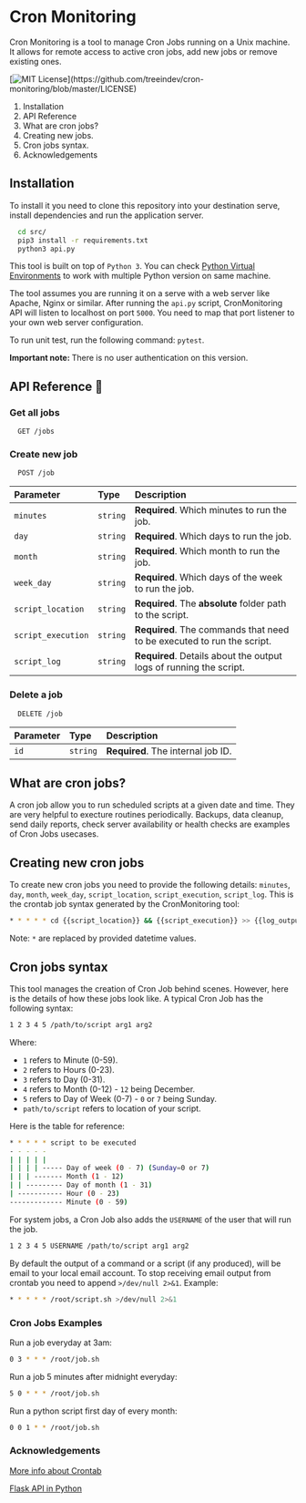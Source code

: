 # Cron Monitoring

Cron Monitoring is a tool to manage Cron Jobs running on a Unix machine. It allows for remote access to active cron jobs, add new jobs or remove existing ones.

[![MIT License](https://img.shields.io/apm/l/atomic-design-ui.svg?)](https://github.com/treeindev/cron-monitoring/blob/master/LICENSE)

1. Installation
2. API Reference
3. What are cron jobs?
4. Creating new jobs.
5. Cron jobs syntax.
6. Acknowledgements

## Installation

To install it you need to clone this repository into your destination serve, install dependencies and run the application server.

```bash
  cd src/
  pip3 install -r requirements.txt
  python3 api.py
```
This tool is built on top of `Python 3`. You can check [Python Virtual Environments](http://treeindev.net/article/python-create-virtual-environments) to work with multiple Python version on same machine.

The tool assumes you are running it on a serve with a web server like Apache, Nginx or similar. After running the `api.py` script, CronMonitoring API will listen to localhost on port `5000`. You need to map that port listener to your own web server configuration. 

To run unit test, run the following command: `pytest`.

<b>Important note: </b> There is no user authentication on this version. 

## API Reference 🚀

### Get all jobs

```http
  GET /jobs
```

### Create new job

```http
  POST /job
```

| Parameter | Type     | Description                       |
| :-------- | :------- | :-------------------------------- |
| `minutes`      | `string` | **Required**. Which minutes to run the job. |
| `day`      | `string` | **Required**. Which days to run the job. |
| `month`      | `string` | **Required**. Which month to run the job. |
| `week_day`      | `string` | **Required**. Which days of the week to run the job. |
| `script_location`      | `string` | **Required**. The <b>absolute</b> folder path to the script. |
| `script_execution`      | `string` | **Required**. The commands that need to be executed to run the script. |
| `script_log`      | `string` | **Required**. Details about the output logs of running the script. |

### Delete a job

```http
  DELETE /job
```

| Parameter | Type     | Description                       |
| :-------- | :------- | :-------------------------------- |
| `id`      | `string` | **Required**. The internal job ID. |

## What are cron jobs?
A cron job allow you to run scheduled scripts at a given date and time. They are very helpful to execture routines periodically. Backups, data cleanup, send daily reports, check server availability or health checks are examples of Cron Jobs usecases.

## Creating new cron jobs
To create new cron jobs you need to provide the following details:
`minutes`, `day`, `month`, `week_day`, `script_location`, `script_execution`, `script_log`. This is the crontab job syntax generated by the CronMonitoring tool:

```bash
* * * * * cd {{script_location}} && {{script_execution}} >> {{log_output}}
```
Note: `*` are replaced by provided datetime values.


## Cron jobs syntax

This tool manages the creation of Cron Job behind scenes. However, here is the details of how these jobs look like. A typical Cron Job has the following syntax:

```bash
1 2 3 4 5 /path/to/script arg1 arg2
```

Where:
* `1` refers to Minute (0-59).
* `2` refers to Hours (0-23).
* `3` refers to Day (0-31).
* `4` refers to Month (0-12) - `12` being December.
* `5` refers to Day of Week (0-7) - `0` or `7` being Sunday.
* `path/to/script` refers to location of your script.

Here is the table for reference:
```bash
* * * * * script to be executed
- - - - -
| | | | |
| | | | ----- Day of week (0 - 7) (Sunday=0 or 7)
| | | ------- Month (1 - 12)
| | --------- Day of month (1 - 31)
| ----------- Hour (0 - 23)
------------- Minute (0 - 59)
```

For system jobs, a Cron Job also adds the `USERNAME` of the user that will run the job.

```bash
1 2 3 4 5 USERNAME /path/to/script arg1 arg2
```

By default the output of a command or a script (if any produced), will be email to your local email account. To stop receiving email output from crontab you need to append `>/dev/null 2>&1`. Example:
```bash
* * * * * /root/script.sh >/dev/null 2>&1
```

### Cron Jobs Examples
Run a job everyday at 3am:
```bash
0 3 * * * /root/job.sh
```

Run a job 5 minutes after midnight everyday:
```bash
5 0 * * * /root/job.sh
```

Run a python script first day of every month:
```bash
0 0 1 * * /root/job.sh
```

### Acknowledgements
[More info about Crontab](https://man7.org/linux/man-pages/man1/crontab.1.html)

[Flask API in Python](https://github.com/pallets/flask)